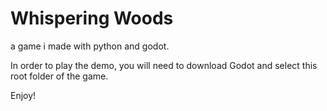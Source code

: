 # Whispering Woods
 a game i made with python and godot.

In order to play the demo, you will need to download Godot and select this root folder of the game.

Enjoy!
